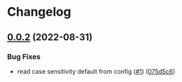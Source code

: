 # Changelog

## [0.0.2](https://github.com/LiveIntent/laravel-resource-search/compare/v0.0.1...v0.0.2) (2022-08-31)


### Bug Fixes

* read case sensitivity default from config ([#1](https://github.com/LiveIntent/laravel-resource-search/issues/1)) ([075d5c6](https://github.com/LiveIntent/laravel-resource-search/commit/075d5c61656c5bc8e64a07df65bf15e020c808c3))
